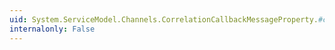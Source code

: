 ```yaml
---
uid: System.ServiceModel.Channels.CorrelationCallbackMessageProperty.#ctor(System.ServiceModel.Channels.CorrelationCallbackMessageProperty)
internalonly: False
---
```

